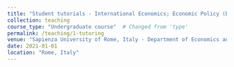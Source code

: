 ```yaml
---
title: "Student tutorials - International Economics; Economic Policy (BSc in Scienze Economiche - Economics)"
collection: teaching
course_type: "Undergraduate course"  # Changed from 'type'
permalink: /teaching/1-tutoring
venue: "Sapienza University of Rome, Italy - Department of Economics and Law"
date: 2021-01-01
location: "Rome, Italy"
---
```



